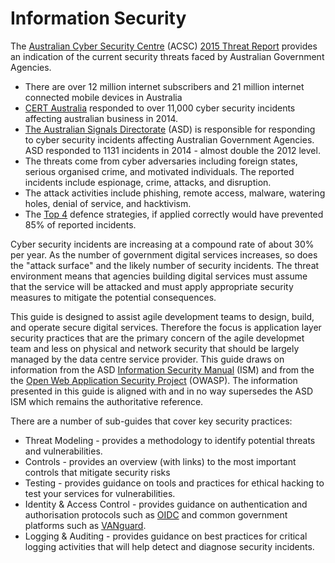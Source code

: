 # Information Security 

The [Australian Cyber Security Centre](https://acsc.gov.au/) (ACSC) [2015 Threat Report](https://www.acsc.gov.au/publications/ACSC_Threat_Report_2015.pdf) provides an indication of the current security threats faced by Australian Government Agencies.
 * There are over 12 million internet subscribers and 21 million internet connected mobile devices in Australia
 * [CERT Australia](https://www.cert.gov.au/) responded to over 11,000 cyber security incidents affecting australian business in 2014.
 * [The Australian Signals Directorate](http://www.asd.gov.au/) (ASD) is responsible for responding to cyber security incidents affecting Australian Government Agencies.  ASD responded to 1131 incidents in 2014 - almost double the 2012 level.
 * The threats come from cyber adversaries including foreign states, serious organised crime, and motivated individuals.  The reported incidents include espionage, crime, attacks, and disruption.
 * The attack activities include phishing, remote access, malware, watering holes, denial of service, and hacktivism. 
 * The [Top 4](http://www.asd.gov.au/publications/protect/top_4_mitigations.htm) defence strategies, if applied correctly would have prevented 85% of reported incidents.

Cyber security incidents are increasing at a compound rate of about 30% per year. As the number of government digital services increases, so does the "attack surface" and the likely number of security incidents. The threat environment means that agencies building digital services must assume that the service will be attacked and must apply appropriate security measures to mitigate the potential consequences.

This guide is designed to assist agile development teams to design, build, and operate secure digital services.  Therefore the focus is application layer security practices that are the primary concern of the agile developmet team and less on physical and network security that should be largely managed by the data centre service provider. This guide draws on information from the ASD [Information Security Manual](http://www.asd.gov.au/infosec/ism/index.htm) (ISM) and from the the [Open Web Application Security Project](https://www.owasp.org) (OWASP). The information presented in this guide is aligned with and in no way supersedes the ASD ISM which remains the authoritative reference.

There are a number of sub-guides that cover key security practices:
 * Threat Modeling - provides a methodology to identify potential threats and vulnerabilities.
 * Controls - provides an overview (with links) to the most important controls that mitigate security risks
 * Testing - provides guidance on tools and practices for ethical hacking to test your services for vulnerabilities.
 * Identity & Access Control - provides guidance on authentication and authorisation protocols such as [OIDC](http://openid.net/connect/) and common government platforms such as [VANguard](http://vanguard.business.gov.au/Pages/default.aspx).
 * Logging & Auditing - provides guidance on best practices for critical logging activities that will help detect and diagnose security incidents.
 

